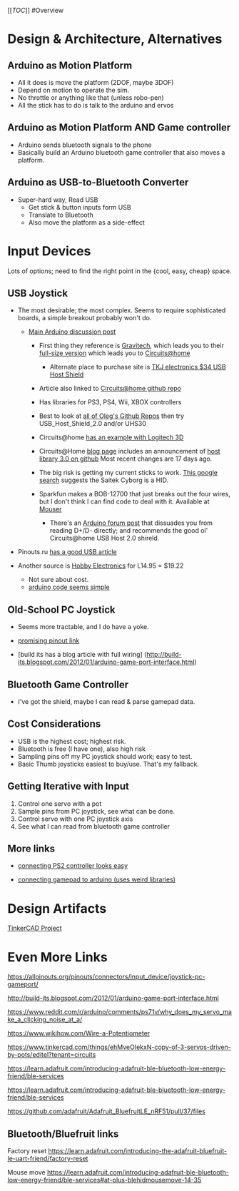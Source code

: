 
[[_TOC_]]
#Overview

# Design & Architecture, Alternatives

## Arduino as Motion Platform

- All it does is move the platform (2DOF, maybe 3DOF)
- Depend on motion to operate the sim.
- No throttle or anything like that (unless robo-pen)
- All the stick has to do is talk to the arduino and ervos


## Arduino as Motion Platform AND Game controller
 - Arduino sends bluetooth signals to the phone
 - Basically build an Arduino bluetooth game controller that also moves a platform.

## Arduino as USB-to-Bluetooth Converter
- Super-hard way, Read USB
   - Get stick & button inputs form USB
   - Translate to Bluetooth
   - Also move the platform as a side-effect


# Input Devices
Lots of options; need to find the right point in the {cool, easy, cheap} space.

## USB Joystick

- The most desirable; the most complex. Seems to require sophisticated boards, a simple breakout probably won't do.
  - [Main Arduino discussion post](https://forum.arduino.cc/index.php?topic=452574.0)
    
     - First thing they reference is [Gravitech](http://www.gravitech.us/usadforarna.html), which leads you to their [full-size version](http://www.gravitech.us/usbhostshield.html) which leads you to [Circuits@home](https://www.circuitsathome.com/arduino_usb_host_shield_projects/)

       - Alternate place to purchase site is  [TKJ electronics $34 USB Host Shield](http://shop.tkjelectronics.dk/product_info.php?products_id=43)

      - Article also linked to [Circuits@home github repo](https://github.com/felis/USB_Host_Shield_2.0)

       - Has libraries for PS3, PS4, Wii, XBOX controllers

       - Best to look at [all of Oleg's Github Repos](https://github.com/felis?tab=repositories) then try USB_Host_Shield_2.0 and/or UHS30

     - Circuits@home [has an example with Logitech 3D](https://www.circuitsathome.com/mcu/using-logitech-extreme-3d-pro-joystick-with-arduino-hid-library/)

    - Circuits@Home [blog page](https://www.circuitsathome.com/category/mcu/arduino/usb-shield/) includes an announcement of [host library 3.0 on github](https://github.com/felis/UHS30) Most recent changes are 17 days ago.

     - The big risk is getting my current sticks to work.  [This google search](https://www.google.com/search?ei=SQfqW8-yI5q70PEPs52o2A8&q=is+saitek+cyborg+stick+a+HID+device&oq=is+saitek+cyborg+stick+a+HID+device&gs_l=psy-ab.3..33i299l3.17461.28094..28463...0.0..0.92.2125.35......0....1..gws-wiz.......0j0i71j0i131j0i67j0i3j0i13j0i22i30j33i22i29i30j33i160.pyWuD3VB1Qk) suggests the Saitek Cyborg is a HID.

    -  Sparkfun makes a BOB-12700 that just breaks out the four wires, but I don't think I can find code to deal with it.  Available at [Mouser](https://www.mouser.com/ProductDetail/SparkFun/BOB-12700?qs=WyAARYrbSnZJzAHrXzS2Mw%3D%3D&gclid=CjwKCAiA5qTfBRAoEiwAwQy-6RgqOXj2zFfNRXqwguTYJG9ypGGff7wP8jzyCRT53kQKeKGnxmOa6RoCpZYQAvD_BwE)

       - There's an [Arduino forum post](http://forum.arduino.cc/index.php?topic=329532.0) that dissuades you from reading D+/D- directly; and recommends the good ol' Circuits@home USB Host 2.0 shireld.

- Pinouts.ru [has a good USB article](http://pinouts.ru/Slots/USB_pinout.shtml)

- Another source is [Hobby Electronics](http://www.hobbytronics.co.uk/usb-host-board-v2) for L14.95 = $19.22
  - Not sure about cost.
  - [arduino code seems simple](http://www.hobbytronics.co.uk/usb-host-joystick)


## Old-School PC Joystick

- Seems more tractable, and I do have a yoke.  
- [promising  pinout link](https://allpinouts.org/pinouts/connectors/input_device/joystick-pc-gameport/)

- [build its has a blog article with full wiring] (http://build-its.blogspot.com/2012/01/arduino-game-port-interface.html)

## Bluetooth Game Controller 
- I've got the shield, maybe I can read & parse gamepad data.

## Cost Considerations
- USB is the highest cost; highest risk.
- Bluetooth is free (I have one), also high risk
- Sampling pins off my PC joystick should work; easy to test.
- Basic Thumb joysticks easiest to buy/use. That's my fallback.

## Getting Iterative with Input
1. Control one servo with a pot
1. Sample pins from PC joystick, see what can be done.
1. Control servo with one PC joystick axis
1. See what I can read from bluetooth game controller

## More links
- [connecting PS2 controller looks easy](http://www.billporter.info/2010/06/05/playstation-2-controller-arduino-library-v1-0/)

- [connecting gamepad to arduino (uses weird libraries)](https://www.makeuseof.com/tag/arduino-robot-game-controller/)

# Design Artifacts
[TinkerCAD Project](https://www.tinkercad.com/#/dashboard?type=all&collection=projects&id=hD0zWI7FyRN)

# Even More Links
https://allpinouts.org/pinouts/connectors/input_device/joystick-pc-gameport/


http://build-its.blogspot.com/2012/01/arduino-game-port-interface.html

https://www.reddit.com/r/arduino/comments/ps71v/why_does_my_servo_make_a_clicking_noise_at_a/

https://www.wikihow.com/Wire-a-Potentiometer

https://www.tinkercad.com/things/ehMveOIekxN-copy-of-3-servos-driven-by-pots/editel?tenant=circuits


https://learn.adafruit.com/introducing-adafruit-ble-bluetooth-low-energy-friend/ble-services

https://learn.adafruit.com/introducing-adafruit-ble-bluetooth-low-energy-friend/ble-services

https://github.com/adafruit/Adafruit_BluefruitLE_nRF51/pull/37/files

## Bluetooth/Bluefruit links
Factory reset https://learn.adafruit.com/introducing-the-adafruit-bluefruit-le-uart-friend/factory-reset

Mouse move https://learn.adafruit.com/introducing-adafruit-ble-bluetooth-low-energy-friend/ble-services#at-plus-blehidmousemove-14-35








